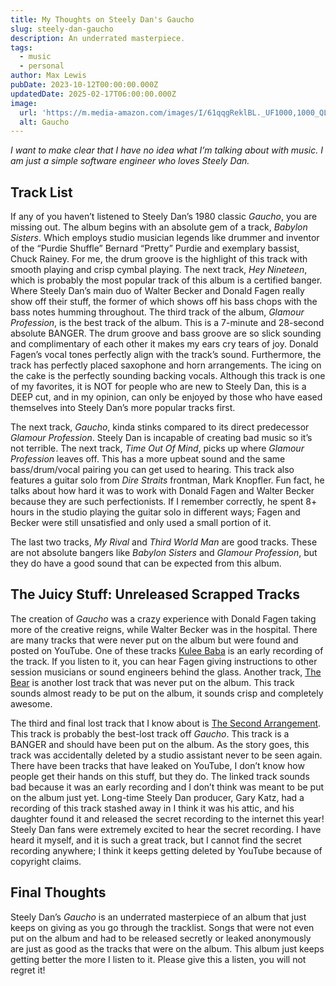 ```yaml
---
title: My Thoughts on Steely Dan's Gaucho
slug: steely-dan-gaucho
description: An underrated masterpiece.
tags:
  - music
  - personal
author: Max Lewis
pubDate: 2023-10-12T00:00:00.000Z
updatedDate: 2025-02-17T06:00:00.000Z
image:
  url: 'https://m.media-amazon.com/images/I/61qqgReklBL._UF1000,1000_QL80_.jpg'
  alt: Gaucho
---
```


*I want to make clear that I have no idea what I’m talking about with music. I am just a simple software engineer who loves Steely Dan.*

## Track List

If any of you haven’t listened to Steely Dan’s 1980 classic *Gaucho*, you are missing out. The album begins with an absolute gem of a track, *Babylon Sisters*. Which employs studio musician legends like drummer and inventor of the “Purdie Shuffle” Bernard “Pretty” Purdie and exemplary bassist, Chuck Rainey. For me, the drum groove is the highlight of this track with smooth playing and crisp cymbal playing. The next track, *Hey Nineteen*, which is probably the most popular track of this album is a certified banger. Where Steely Dan’s main duo of Walter Becker and Donald Fagen really show off their stuff, the former of which shows off his bass chops with the bass notes humming throughout. The third track of the album, *Glamour Profession*, is the best track of the album. This is a 7-minute and 28-second absolute BANGER. The drum groove and bass groove are so slick sounding and complimentary of each other it makes my ears cry tears of joy. Donald Fagen’s vocal tones perfectly align with the track’s sound. Furthermore, the track has perfectly placed saxophone and horn arrangements. The icing on the cake is the perfectly sounding backing vocals. Although this track is one of my favorites, it is NOT for people who are new to Steely Dan, this is a DEEP cut, and in my opinion, can only be enjoyed by those who have eased themselves into Steely Dan’s more popular tracks first.

The next track, *Gaucho*, kinda stinks compared to its direct predecessor *Glamour Profession*. Steely Dan is incapable of creating bad music so it’s not terrible. The next track, *Time Out Of Mind*, picks up where *Glamour Profession* leaves off. This has a more upbeat sound and the same bass/drum/vocal pairing you can get used to hearing. This track also features a guitar solo from *Dire Straits* frontman, Mark Knopfler. Fun fact, he talks about how hard it was to work with Donald Fagen and Walter Becker because they are such perfectionists. If I remember correctly, he spent 8+ hours in the studio playing the guitar solo in different ways; Fagen and Becker were still unsatisfied and only used a small portion of it.

The last two tracks, *My Rival* and *Third World Man* are good tracks. These are not absolute bangers like *Babylon Sisters* and *Glamour Profession*, but they do have a good sound that can be expected from this album.

## The Juicy Stuff: Unreleased Scrapped Tracks

The creation of *Gaucho* was a crazy experience with Donald Fagen taking more of the creative reigns, while Walter Becker was in the hospital. There are many tracks that were never put on the album but were found and posted on YouTube. One of these tracks [Kulee Baba](https://www.youtube.com/watch?v=_EI3bPC4O8U) is an early recording of the track. If you listen to it, you can hear Fagen giving instructions to other session musicians or sound engineers behind the glass. Another track, [The Bear](https://www.youtube.com/watch?v=QPt_l28ralA) is another lost track that was never put on the album. This track sounds almost ready to be put on the album, it sounds crisp and completely awesome.

The third and final lost track that I know about is [The Second Arrangement](https://www.youtube.com/watch?v=7sIs3VbXcS4). This track is probably the best-lost track off *Gaucho*. This track is a BANGER and should have been put on the album. As the story goes, this track was accidentally deleted by a studio assistant never to be seen again. There have been tracks that have leaked on YouTube, I don’t know how people get their hands on this stuff, but they do. The linked track sounds bad because it was an early recording and I don’t think was meant to be put on the album just yet. Long-time Steely Dan producer, Gary Katz, had a recording of this track stashed away in I think it was his attic, and his daughter found it and released the secret recording to the internet this year! Steely Dan fans were extremely excited to hear the secret recording. I have heard it myself, and it is such a great track, but I cannot find the secret recording anywhere; I think it keeps getting deleted by YouTube because of copyright claims.

## Final Thoughts

Steely Dan’s *Gaucho* is an underrated masterpiece of an album that just keeps on giving as you go through the tracklist. Songs that were not even put on the album and had to be released secretly or leaked anonymously are just as good as the tracks that were on the album. This album just keeps getting better the more I listen to it. Please give this a listen, you will not regret it!
